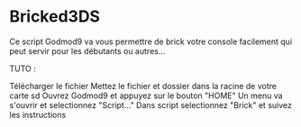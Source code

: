 # Bricked3DS

Ce script Godmod9 va vous permettre de brick votre console facilement qui peut servir pour les débutants ou autres...

TUTO :

  Télécharger le fichier
  Mettez le fichier et dossier dans la racine de votre carte sd
  Ouvrez Godmod9 et appuyez sur le bouton "HOME"
  Un menu va s'ouvrir et selectionnez "Script..."
  Dans script selectionnez "Brick" et suivez les instructions
